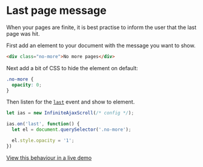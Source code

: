 # Last page message

When your pages are finite, it is best practise to inform the user that the last page was hit.

First add an element to your document with the message you want to show.

```html
<div class="no-more">No more pages</div>
```

Next add a bit of CSS to hide the element on default:

```css
.no-more {
  opacity: 0;
}
```

Then listen for the [`last`](../events.md#last) event and show to element.

```javascript
let ias = new InfiniteAjaxScroll(/* config */);

ias.on('last', function() {
  let el = document.querySelector('.no-more');

  el.style.opacity = '1';
})
```

[View this behaviour in a live demo](https://v3.infiniteajaxscroll.com/examples/articles/)
